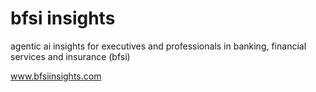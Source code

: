# bfsi insights
agentic ai insights for executives and professionals in banking, financial services and insurance (bfsi)

www.bfsiinsights.com
